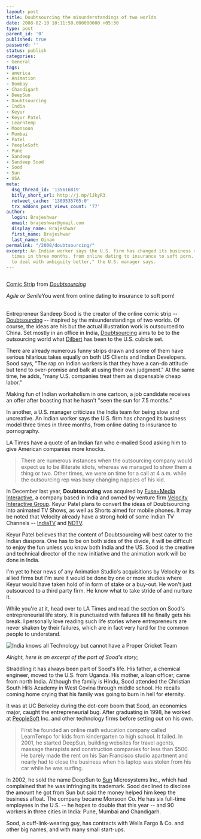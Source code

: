 ```yaml
---
layout: post
title: Doubtsourcing the misunderstandings of two worlds
date: 2008-02-10 10:11:50.000000000 +05:30
type: post
parent_id: '0'
published: true
password: ''
status: publish
categories:
- General
tags:
- america
- Animation
- Bombay
- Chandigarh
- DeepSun
- Doubtsourcing
- India
- Keyur
- Keyur Patel
- LearnTemp
- Moonsoon
- Mumbai
- Patel
- PeopleSoft
- Pune
- Sandeep
- Sandeep Sood
- Sood
- Sun
- USA
meta:
  dsq_thread_id: '135616819'
  bitly_short_url: http://j.mp/lJkyR3
  retweet_cache: '1309535765:0'
  trx_addons_post_views_count: '77'
author:
  login: Brajeshwar
  email: brajeshwar@gmail.com
  display_name: Brajeshwar
  first_name: Brajeshwar
  last_name: Oinam
permalink: "/2008/doubtsourcing/"
excerpt: An Indian worker says the U.S. firm has changed its business model three
  times in three months, from online dating to insurance to soft porn. "You just need
  to deal with ambiguity better," the U.S. manager says.
---
```

<div class="figure"><img src="{{ site.baseurl }}/assets/2008/02/doubtsourcing-agile-flashify.png" alt="" />
<p class="credit"><abbr class="type" title="Comic Strip">Comic Strip</abbr> from <cite><a href="http://www.doubtsourcing.com/">Doubtsourcing</a></cite></p>
<p class="caption"><em class="title">Agile or Senile</em>You went from online dating to insurance to soft porn!</p>
</div>
<p><!--more--><br />
Entrepreneur Sandeep Sood is the creator of the online comic strip -- <a href="http://www.doubtsourcing.com/">Doubtsourcing</a> -- inspired by the misunderstandings of two worlds. Of course, the ideas are his but the actual illustration work is outsourced to China. Set mostly in an office in India, <a href="http://www.doubtsourcing.com/">Doubtsourcing</a> aims to be to the outsourcing world what <a href="http://www.dilbert.com/">Dilbert</a> has been to the U.S. cubicle set.</p>
<p><!-- adman --></p>
<p>There are already numerous funny strips drawn and some of them have serious hilarious takes equally on both US Clients and Indian Developers. Sood says, "The rap on Indian workers is that they have a can-do attitude but tend to over-promise and balk at using their own judgment." At the same time, he adds, "many U.S. companies treat them as dispensable cheap labor."</p>
<p>Making fun of Indian workaholism in one cartoon, a job candidate receives an offer after boasting that he hasn't "seen the sun for 7.5 months."</p>
<p>In another, a U.S. manager criticizes the India team for being slow and uncreative. An Indian worker says the U.S. firm has changed its business model three times in three months, from online dating to insurance to pornography.</p>
<p>LA Times have a quote of an Indian fan who e-mailed Sood asking him to give American companies more knocks.</p>
<blockquote><p>There are numerous instances when the outsourcing company would expect us to be illiterate idiots, whereas we managed to show them a thing or two. Other times, we were on time for a call at 4 a.m. while the outsourcing rep was busy changing nappies of his kid.</p></blockquote>
<p>In December last year, <strong>Doubtsourcing</strong> was acquired by <a href="http://www.brajeshwar.com/2007/fusemedia/">Fuse+Media Interactive</a>, a company based in India and owned by venture firm <a href="http://www.brajeshwar.com/2007/comventures-merges-with-velocity-to-form-velocity-interactive-group/">Velocity Interactive Group</a>. Keyur Patel plans to convert the ideas of Doubtsourcing into animated TV Shows, as well as Shorts aimed for mobile phones. It may be noted that Velocity already have a strong hold of some Indian TV Channels -- <a href="http://www.brajeshwar.com/2007/comventures-buys-1917-stake-in-india-tv/">IndiaTV</a> and <a href="http://www.brajeshwar.com/2007/com-ventures-invest-20-million-in-ndtv/">NDTV</a>.</p>
<p><!-- adman --></p>
<p>Keyur Patel believes that the content of Doubtsourcing will best cater to the Indian diaspora. One has to be on both sides of the divide, it will be difficult to enjoy the fun unless you know both India and the US. Sood is the creative and technical director of the new initiative and the animation work will be done in India.</p>
<p>I'm yet to hear news of any Animation Studio's acquisitions by Velocity or its allied firms but I'm sure it would be done by one or more studios where Keyur would have taken hold of in form of stake or a buy-out. He won't just outsourced to a third party firm. He know what to take stride of and nurture it.</p>
<p>While you're at it, head over to LA Times and read the section on Sood's entrepreneurial life story. It is punctuated with failures till he finally gets his break. I personally love reading such life stories where entrepreneurs are never shaken by their failures, which are in fact very hard for the common people to understand.</p>
<p><img src="{{ site.baseurl }}/assets/2008/02/all-tech-but-cricket.png" alt="India knows all Technology but cannot have a Proper Cricket Team" style="border: 0 none; float: none;" /></p>
<p><em>Alright, here is an excerpt of the part of Sood's story;</em></p>
<p>Straddling it has always been part of Sood's life. His father, a chemical engineer, moved to the U.S. from Uganda. His mother, a loan officer, came from north India. Although the family is Hindu, Sood attended the Christian South Hills Academy in West Covina through middle school. He recalls coming home crying that his family was going to burn in hell for eternity.</p>
<p>It was at UC Berkeley during the dot-com boom that Sood, an economics major, caught the entrepreneurial bug. After graduating in 1998, he worked at <a href="http://www.peoplesoft.com/">PeopleSoft</a> Inc. and other technology firms before setting out on his own.</p>
<blockquote><p>First he founded an online math education company called LearnTempo for kids from kindergarten to high school. It failed. In 2001, he started DeepSun, building websites for travel agents, massage therapists and construction companies for less than $500. He barely made the rent on his San Francisco studio apartment and nearly had to close the business when his laptop was stolen from his car while he was surfing.</p></blockquote>
<p>In 2002, he sold the name DeepSun to <a href="http://www.sun.com/">Sun</a> Microsystems Inc., which had complained that he was infringing its trademark. Sood declined to disclose the amount he got from Sun but said the money helped him keep the business afloat. The company became Monsoon Co. He has six full-time employees in the U.S. -- he hopes to double that this year -- and 90 workers in three cities in India: Pune, Mumbai and Chandigarh.</p>
<p>Sood, a cuff-link-wearing guy, has contracts with Wells Fargo & Co. and other big names, and with many small start-ups.</p>
